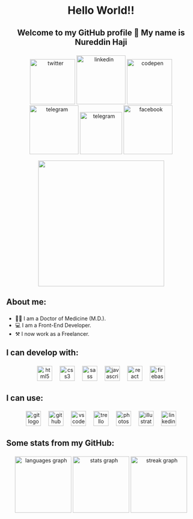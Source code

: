 <h1 align="center">Hello World!!</h1>

###

<h2 align="center">Welcome to my GitHub profile 👋 My name is Nureddin Haji</h2>

###

<p align="center"><a target="_blank" href="https://twitter.com/nureddinhaji" style="display: inline-block;"><img src="https://img.shields.io/badge/twitter-x?style=for-the-badge&logo=x&logoColor=white&color=%230f1419" alt="twitter" width="120px" /></a>
<a target="_blank" href="https://www.linkedin.com/in/nureddinhaji" style="display: inline-block;"><img src="https://img.shields.io/badge/linkedin-logo?style=for-the-badge&logo=linkedin&logoColor=white&color=%230a77b6" alt="linkedin" width="130px" /></a>
<a target="_blank" href="https://www.codepen.io/nureddinhaji" style="display: inline-block;"><img src="https://img.shields.io/badge/CodePen-logo?style=for-the-badge&logo=codepen&logoColor=white&color=black" alt="codepen" width="120px" /></a>
<a target="_blank" href="https://t.me/nureddinhaji" style="display: inline-block;"><img src="https://img.shields.io/badge/telegram-logo?style=for-the-badge&logo=telegram&logoColor=white&color=blue" alt="telegram" width="130px" /></a>
<a target="_blank" href="https://medium.com/@nureddinhaji" style="display: inline-block;"><img src="https://img.shields.io/badge/medium-logo?style=for-the-badge&logo=medium&logoColor=white&color=black" alt="telegram" width="112px" /></a>
<a target="_blank" href="https://www.facebook.com/nureddinhaji" style="display: inline-block;"><img src="https://img.shields.io/badge/facebook-logo?style=for-the-badge&logo=facebook&logoColor=white&color=%230866ff" alt="facebook" width="130px" /></a></p>

<div align="center">
  <a href="#" style="display: inline-block;"><img height="335" src="https://user-images.githubusercontent.com/74038190/213910845-af37a709-8995-40d6-be59-724526e3c3d7.gif"  /></a>
</div>

###

<h2 align="left">About me:</h2>

###

* 👨‍⚕️ I am a Doctor of Medicine (M.D.).
* 💻 I am a Front-End Developer.
* ⚒ I now work as a Freelancer.</p>

###

<h2 align="left">I can develop with:</h2>

###

<div align="center">
  <a href="#" style="display: inline-block;"><img title="HTML5" src="https://cdn.jsdelivr.net/gh/devicons/devicon/icons/html5/html5-original.svg" height="40" alt="html5 logo"  /></a>
  <a href="#" style="display: inline-block;"><img width="12" /></a>
  <a href="#" style="display: inline-block;"><img title="CSS3" src="https://cdn.jsdelivr.net/gh/devicons/devicon/icons/css3/css3-original.svg" height="40" alt="css3 logo"  /></a>
  <a href="#" style="display: inline-block;"><img width="12" /></a>
  <a href="#" style="display: inline-block;"><img title="SASS" src="https://cdn.jsdelivr.net/gh/devicons/devicon/icons/sass/sass-original.svg" height="40" alt="sass logo"  /></a>
  <a href="#" style="display: inline-block;"><img width="12" /></a>
  <a href="#" style="display: inline-block;"><img title="Javascript" src="https://cdn.jsdelivr.net/gh/devicons/devicon/icons/javascript/javascript-original.svg" height="40" alt="javascript logo"  /></a>
  <a href="#" style="display: inline-block;"><img width="12" /></a>
  <a href="#" style="display: inline-block;"><img title="React" src="https://cdn.jsdelivr.net/gh/devicons/devicon/icons/react/react-original.svg" height="40" alt="react logo"  /></a>
  <a href="#" style="display: inline-block;"><img width="12" /></a>
  <a href="#" style="display: inline-block;"><img title="Firebase" src="https://cdn.jsdelivr.net/gh/devicons/devicon/icons/firebase/firebase-plain.svg" height="40" alt="firebase logo"  /></a>
</div>

###

<h2 align="left">I can use:</h2>

###

<div align="center">
  <a href="#" style="display: inline-block;"><img title="Git" src="https://cdn.jsdelivr.net/gh/devicons/devicon/icons/git/git-original.svg" height="40" alt="git logo"  /></a>
  <a href="#" style="display: inline-block;"><img width="12" /></a>
  <a href="#" style="display: inline-block;"><img title="GitHub" src="https://cdn.jsdelivr.net/gh/devicons/devicon/icons/github/github-original.svg" height="40" alt="github logo"  /></a>
  <a href="#" style="display: inline-block;"><img width="12" /></a>
  <a href="#" style="display: inline-block;"><img title="VSCode" src="https://cdn.jsdelivr.net/gh/devicons/devicon/icons/vscode/vscode-original.svg" height="40" alt="vscode logo"  /></a>
  <a href="#" style="display: inline-block;"><img width="12" /></a>
  <a href="#" style="display: inline-block;"><img title="Trello" src="https://cdn.jsdelivr.net/gh/devicons/devicon/icons/trello/trello-plain.svg" height="40" alt="trello logo"  /></a>
  <a href="#" style="display: inline-block;"><img width="12" /></a>
  <a href="#" style="display: inline-block;"><img title="Adobe Photoshop" src="https://cdn.jsdelivr.net/gh/devicons/devicon/icons/photoshop/photoshop-plain.svg" height="40" alt="photoshop logo"  /></a>
  <a href="#" style="display: inline-block;"><img width="12" /></a>
  <a href="#" style="display: inline-block;"><img title="Adobe Illustrator" src="https://cdn.jsdelivr.net/gh/devicons/devicon/icons/illustrator/illustrator-plain.svg" height="40" alt="illustrator logo"  /></a>
  <a href="#" style="display: inline-block;"><img width="12" /></a>
  <a href="#" style="display: inline-block;"><img title="Linkedin" src="https://cdn.jsdelivr.net/gh/devicons/devicon/icons/linkedin/linkedin-original.svg" height="40" alt="linkedin logo"  /></a>
</div>

###

<h2 align="left">Some stats from my GitHub:</h2>

###

<div align="center">
  <a href="#" style="display: inline-block;"><img src="https://github-readme-stats.vercel.app/api/top-langs?username=nureddinhaji&locale=en&hide_title=false&layout=compact&card_width=320&langs_count=5&theme=dracula&hide_border=true&order=2" height="150" alt="languages graph"  /></a>
  <a href="#" style="display: inline-block;"><img src="https://github-readme-stats.vercel.app/api?username=nureddinhaji&hide_title=false&hide_rank=true&show_icons=true&include_all_commits=true&count_private=true&disable_animations=false&theme=dracula&locale=en&hide_border=true&order=1" height="150" alt="stats graph"  /></a>
  <a href="#" style="display: inline-block;"><img src="https://streak-stats.demolab.com?user=nureddinhaji&locale=en&mode=daily&theme=dracula&hide_border=true&border_radius=5&order=3" height="150" alt="streak graph"  /></a>
</div>

###
